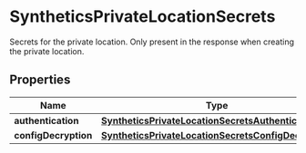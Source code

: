 # SyntheticsPrivateLocationSecrets

Secrets for the private location. Only present in the response when creating the private location.

## Properties

| Name                 | Type                                                                                                        | Description | Notes      |
| -------------------- | ----------------------------------------------------------------------------------------------------------- | ----------- | ---------- |
| **authentication**   | [**SyntheticsPrivateLocationSecretsAuthentication**](SyntheticsPrivateLocationSecretsAuthentication.md)     |             | [optional] |
| **configDecryption** | [**SyntheticsPrivateLocationSecretsConfigDecryption**](SyntheticsPrivateLocationSecretsConfigDecryption.md) |             | [optional] |
